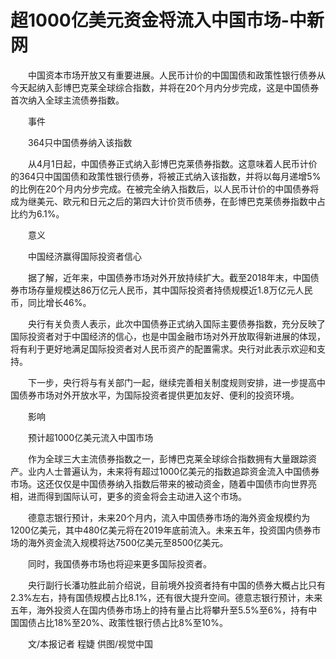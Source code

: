 # 超1000亿美元资金将流入中国市场-中新网

　　中国资本市场开放又有重要进展。人民币计价的中国国债和政策性银行债券从今天起纳入彭博巴克莱全球综合指数，并将在20个月内分步完成，这是中国债券首次纳入全球主流债券指数。

　　事件

　　364只中国债券纳入该指数

　　从4月1日起，中国债券正式纳入彭博巴克莱债券指数。这意味着人民币计价的364只中国国债和政策性银行债券，将被正式纳入该指数，并将以每月递增5%的比例在20个月内分步完成。在被完全纳入指数后，以人民币计价的中国债券将成为继美元、欧元和日元之后的第四大计价货币债券，在彭博巴克莱债券指数中占比约为6.1%。

　　意义

　　中国经济赢得国际投资者信心

　　据了解，近年来，中国债券市场对外开放持续扩大。截至2018年末，中国债券市场存量规模达86万亿元人民币，其中国际投资者持债规模近1.8万亿元人民币，同比增长46%。

　　央行有关负责人表示，此次中国债券正式纳入国际主要债券指数，充分反映了国际投资者对于中国经济的信心，也是中国金融市场对外开放取得新进展的体现，将有利于更好地满足国际投资者对人民币资产的配置需求。央行对此表示欢迎和支持。

　　下一步，央行将与有关部门一起，继续完善相关制度规则安排，进一步提高中国债券市场对外开放水平，为国际投资者提供更加友好、便利的投资环境。

　　影响

　　预计超1000亿美元流入中国市场

　　作为全球三大主流债券指数之一，彭博巴克莱全球综合指数拥有大量跟踪资产。业内人士普遍认为，未来将有超过1000亿美元的指数追踪资金流入中国债券市场。这还仅仅是中国债券纳入指数后带来的被动资金，随着中国债市向世界亮相，进而得到国际认可，更多的资金将会主动进入这个市场。

　　德意志银行预计，未来20个月内，流入中国债券市场的海外资金规模约为1200亿美元，其中480亿美元将在2019年底前流入。未来五年，投资国内债券市场的海外资金流入规模将达7500亿美元至8500亿美元。

　　同时，我国债券市场也将迎来更多国际投资者。

　　央行副行长潘功胜此前介绍说，目前境外投资者持有中国的债券大概占比只有2.3%左右，持有国债规模占比8.1%，还有很大提升空间。德意志银行预计，未来五年，海外投资人在国内债券市场上的持有量占比将攀升至5.5%至6%，持有中国国债占比18%至20%、政策性银行债占比8%至10%。

　　文/本报记者 程婕 供图/视觉中国
